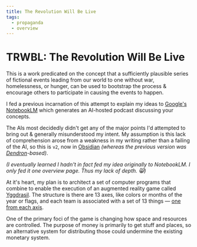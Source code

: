 ```yaml
---
title: The Revolution Will Be Live
tags:
  - propaganda
  - overview
---
```

# TRWBL: The Revolution Will Be Live

This is a work predicated on the concept that a sufficiently plausible series of fictional events leading from our world to one without war, homelessness, or hunger, can be used to bootstrap the process & encourage others to participate in causing the events to happen.

I fed a previous incarnation of this attempt to explain my ideas to [Google's NotebookLM](https://notebooklm.google/) which generates an AI-hosted podcast discussing your concepts.

The AIs most decidedly didn't get any of the major points I'd attempted to bring out & generally misunderstood my intent. My assumption is this lack of comprehension arose from a weakness in my writing rather than a failing of the AI, so this is `v2`, now in [Obsidian](https://obsidian.md) *(whereas the previous version was [Dendron](https://dendron.so)-based)*.

*(I eventually learned I hadn't in fact fed my idea originally to NotebookLM. I only fed it one overview page. Thus my lack of depth. 😸)*

At it's heart, my plan is to architect a set of computer programs that combine to enable the execution of an augmented reality game called [Yggdrasil](Yggdrasil.md). The structure is there are 13 axes, like colors or months of the year or flags, and each team is associated with a set of 13 things — [one from each axis](13-13s.md).

One of the primary foci of the game is changing how space and resources are controlled. The purpose of money is primarily to get stuff and places, so an alternative system for distributing those could undermine the existing monetary system.